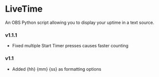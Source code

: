 # LiveTime
An OBS Python script allowing you to display your uptime in a text source.

### v1.1.1
- Fixed multiple Start Timer presses causes faster counting

### v1.1
- Added {hh} {mm} {ss} as formatting options
